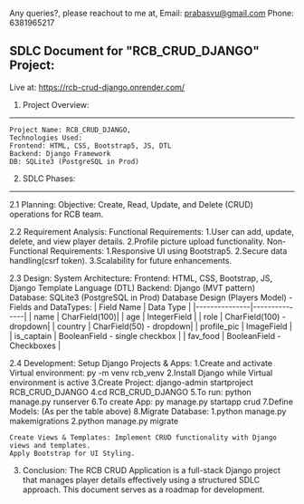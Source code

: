 Any queries?, please reachout to me at, Email: prabasvu@gmail.com Phone: 6381965217


SDLC Document for "RCB_CRUD_DJANGO" Project:
------------------------------------------

Live at: https://rcb-crud-django.onrender.com/

1. Project Overview:
-------------------
    Project Name: RCB_CRUD_DJANGO, 
    Technologies Used: 
    Frontend: HTML, CSS, Bootstrap5, JS, DTL
    Backend: Django Framework
    DB: SQLite3 (PostgreSQL in Prod)

2. SDLC Phases:
--------------
2.1 Planning:
    Objective: Create, Read, Update, and Delete (CRUD) operations for RCB team.

2.2 Requirement Analysis:
    Functional Requirements: 
        1.User can add, update, delete, and view player details.
        2.Profile picture upload functionality.
    Non-Functional Requirements:
        1.Responsive UI using Bootstrap5.
        2.Secure data handling(csrf token).
        3.Scalability for future enhancements.

2.3 Design:
    System Architecture:
        Frontend: HTML, CSS, Bootstrap, JS, Django Template Language (DTL)
        Backend: Django (MVT pattern)
        Database: SQLite3 (PostgreSQL in Prod)
    Database Design (Players Model) - Fields and DataTypes:
        | Field Name    | Data Type     |
        |---------------|---------------|
        | name          | CharField(100)|
        | age           | IntegerField  |
        | role          | CharField(100) - dropdown|
        | country       | CharField(50) - dropdown|
        | profile_pic   | ImageField    |
        | is_captain    | BooleanField - single checkbox |
        | fav_food      | BooleanField - Checkboxes |

2.4 Development:
    Setup Django Projects & Apps:
        1.Create and activate Virtual environment: py -m venv rcb_venv
        2.Install Django while Virtual environment is active
        3.Create Project: django-admin startproject RCB_CRUD_DJANGO
        4.cd RCB_CRUD_DJANGO
        5.To run: python manage.py runserver
        6.To create App: py manage.py startapp crud
        7.Define Models: (As per the table above)
        8.Migrate Database:
            1.python manage.py makemigrations
            2.python manage.py migrate

    Create Views & Templates: Implement CRUD functionality with Django views and templates.
    Apply Bootstrap for UI Styling.

3. Conclusion:
    The RCB CRUD Application is a full-stack Django project that manages player details effectively using a structured SDLC approach. This document serves as a roadmap for development.
